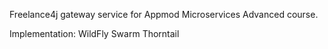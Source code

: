 Freelance4j gateway service for Appmod Microservices Advanced course.

Implementation: WildFly Swarm Thorntail
